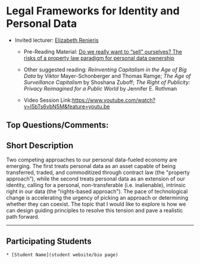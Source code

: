 # Legal Frameworks for Identity and Personal Data

* Invited lecturer: [Elizabeth Renieris](https://github.com/mitmedialab/2019-MIT-Computational-Law-Course/wiki/Profile:-Elizabeth-Renieris)

  * Pre-Reading Material: [Do we really want to “sell” ourselves? The risks of a property law paradigm for personal data ownership](https://medium.com/@hackylawyER/do-we-really-want-to-sell-ourselves-the-risks-of-a-property-law-paradigm-for-data-ownership-b217e42edffa)

  * Other suggested reading: _Reinventing Capitalism in the Age of Big Data_ by Viktor Mayer-Schonberger and Thomas Ramge; _The Age of Surveillance Capitalism_ by Shoshana Zuboff; _The Right of Publicity: Privacy Reimagined for a Public World_ by Jennifer E. Rothman

  * Video Session Link:https://www.youtube.com/watch?v=I5bTs6vbN5M&feature=youtu.be


## Top Questions/Comments:



## Short Description

Two competing approaches to our personal data-fueled economy are emerging. The first treats personal data as an asset capable of being transferred, traded, and commoditized through contract law (the "property approach”), while the second treats personal data as an extension of our identity, calling for a personal, non-transferable (i.e. inalienable), intrinsic right in our data (the “rights-based approach”). The pace of technological change is accelerating the urgency of picking an approach or determining whether they can coexist. The topic that I would like to explore is how we can design guiding principles to resolve this tension and pave a realistic path forward.  


----------

## Participating Students

    * [Student Name](student website/bio page)
